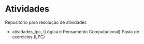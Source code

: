 # Atividades
Repositório para resolução de atividades

- atividades_lpc, (Lógica e Pensamento Computacional)
   Pasta de exercicíos (LPC)